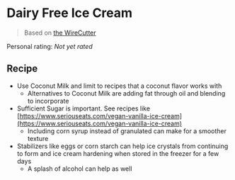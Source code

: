 # Dairy Free Ice Cream

> Based on [the WireCutter](https://www.nytimes.com/wirecutter/guides/tips-making-ice-cream-at-home/#go-dairy-free-with-coconut-or-plant-based-milks)

<!-- {cts} rating=0; (User can specify rating on scale of 1-5) -->

Personal rating: *Not yet rated*

<!-- {cte} -->

<!-- {cts} name_image=None; (User can specify image name) -->

<!-- TODO: Capture image -->

<!-- {cte} -->

## Recipe

* Use Coconut Milk and limit to recipes that a coconut flavor works with
    * Alternatives to Coconut Milk are adding fat through oil and blending to incorporate
* Sufficient Sugar is important. See recipes like [https://www.seriouseats.com/vegan-vanilla-ice-cream](https://www.seriouseats.com/vegan-vanilla-ice-cream)
    * Including corn syrup instead of granulated can make for a smoother texture
* Stabilizers like eggs or corn starch can help ice crystals from continuing to form and ice cream hardening when stored in the freezer for a few days
    * A splash of alcohol can help as well
